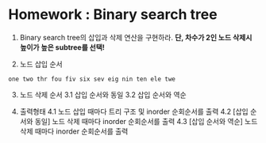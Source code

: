 <h1>Homework : Binary search tree</h1>

1. Binary search tree의 삽입과 삭제 연산을 구현하라.
<b>단, 차수가 2인 노드 삭제시 높이가 높은 subtree를 선택!</b>

2. 노드 삽입 순서
```
one two thr fou fiv six sev eig nin ten ele twe
```

3. 노드 삭제 순서
3.1 삽입 순서와 동일
3.2 삽입 순서와 역순

4. 출력형태
4.1 노드 삽입 때마다 트리 구조 및 inorder 순회순서를 출력
4.2 [삽입 순서와 동일] 노드 삭제 때마다 inorder 순회순서를 출력
4.3 [삽입 순서와 역순] 노드 삭제 때마다 inorder 순회순서를 출력

